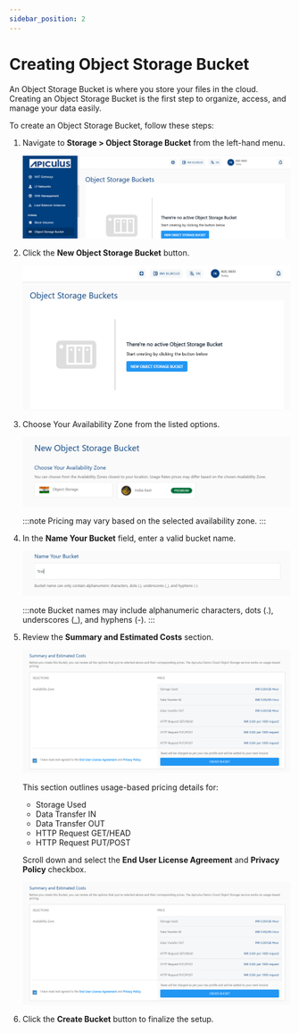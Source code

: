 ```yaml
---
sidebar_position: 2
---
```

# Creating Object Storage Bucket

An Object Storage Bucket is where you store your files in the cloud. Creating an Object Storage Bucket is the first step to organize, access, and manage your data easily.

To create an Object Storage Bucket, follow these steps:

1. Navigate to **Storage > Object Storage Bucket** from the left-hand menu.

	![Object Storage Bucket Menu](img/ObjectStorageBucketMenu.png)

2. Click the **New Object Storage Bucket** button.

	![New Object Storage Button](img/NewObjectStorageButton.png)

3. Choose Your Availability Zone from the listed options.

	![Choose Your AZ](img/ChooseYourAz.png)

	:::note 
	Pricing may vary based on the selected availability zone.
	:::

4. In the **Name Your Bucket** field, enter a valid bucket name.

	![Name Your Bucket](img/NameYourBucket.png)

	:::note 
	Bucket names may include alphanumeric characters, dots (.), underscores (_), and hyphens (-).
	:::

5. Review the **Summary and Estimated Costs** section.

	![Summary and Estimated Cost](img/SummaryAndEstimatedCost.png)

   This section outlines usage-based pricing details for:
	- Storage Used
	- Data Transfer IN
	- Data Transfer OUT
	- HTTP Request GET/HEAD
	- HTTP Request PUT/POST

	Scroll down and select the **End User License Agreement** and **Privacy Policy** checkbox.

	![EndUser License Agreement And Privacy Policy](img/EndUserLicenseAgreementAndPrivacyPolicy.png)

6. Click the **Create Bucket** button to finalize the setup.








